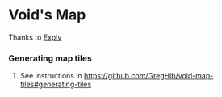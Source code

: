 # Void's Map

Thanks to [Explv](https://github.com/Explv/Explv.github.io)

### Generating map tiles

1. See instructions in https://github.com/GregHib/void-map-tiles#generating-tiles
